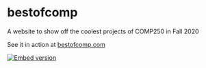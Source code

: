 # bestofcomp
A website to show off the coolest projects of COMP250 in Fall 2020

See it in action at [bestofcomp.com](https://bestofcomp.com/)

[![Embed version](https://sashaphotoca.files.wordpress.com/2020/12/2020-12-22-19_56_19-comp250-top-hits.png)](https://bestofcomp.com/cardview)
